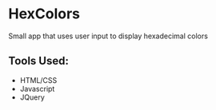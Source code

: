 # HexColors
Small app that uses user input to display hexadecimal colors

## Tools Used:
* HTML/CSS
* Javascript
* JQuery
